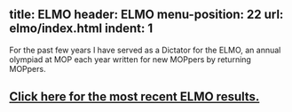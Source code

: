 title: ELMO
header: ELMO
menu-position: 22
url: elmo/index.html
indent: 1
---
For the past few years I have served as a Dictator for the ELMO,
an annual olympiad at MOP each year written for new MOPpers
by returning MOPpers.

[<h2>Click here for the most recent ELMO results.</h2>](elmo/index.html)
